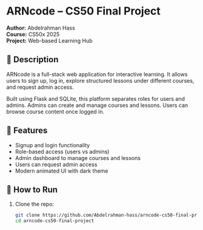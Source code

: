 # ARNcode – CS50 Final Project

**Author:** Abdelrahman Hass  
**Course:** CS50x 2025  
**Project:** Web-based Learning Hub

## 📌 Description

ARNcode is a full-stack web application for interactive learning. It allows users to sign up, log in, explore structured lessons under different courses, and request admin access.

Built using Flask and SQLite, this platform separates roles for users and admins. Admins can create and manage courses and lessons. Users can browse course content once logged in.

## 🧠 Features

- Signup and login functionality
- Role-based access (users vs admins)
- Admin dashboard to manage courses and lessons
- Users can request admin access
- Modern animated UI with dark theme

## 🚀 How to Run

1. Clone the repo:
   ```bash
   git clone https://github.com/Abdelrahman-hass/arncode-cs50-final-project.git
   cd arncode-cs50-final-project


